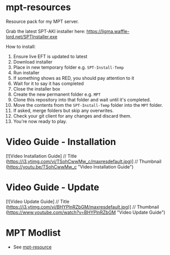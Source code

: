 # mpt-resources
Resource pack for my MPT server.

Grab the latest SPT-AKI installer here: https://ligma.waffle-lord.net/SPTInstaller.exe

How to install:
1. Ensure live EFT is updated to latest
2. Download installer
3. Place in new temporary folder e.g. `SPT-Install-Temp`
4. Run installer
5. If something shows as RED, you should pay attention to it
6. Wait for it to say it has completed
7. Close the installer box
8. Create the new permanent folder e.g. `MPT`
9. Clone this repository into that folder and wait until it's completed.
10. Move the contents from the `SPT-Install-Temp` folder into the `MPT` folder.
11. If asked, merge folders but skip any overwrites.
12. Check your git client for any changes and discard them.
13. You're now ready to play.

# Video Guide - Installation
[![Video Installation Guide]          // Title
(https://i3.ytimg.com/vi/TSohCwwMw_c/maxresdefault.jpg)] // Thumbnail
(https://youtu.be/TSohCwwMw_c "Video Installation Guide")  

# Video Guide - Update
[![Video Update Guide]          // Title
(https://i3.ytimg.com/vi/BHYPlnRZbGM/maxresdefault.jpg)] // Thumbnail
(https://www.youtube.com/watch?v=BHYPlnRZbGM "Video Update Guide")  

# MPT Modlist
- See [mpt-resource](https://github.com/IAMBUDE/mpt-resources)